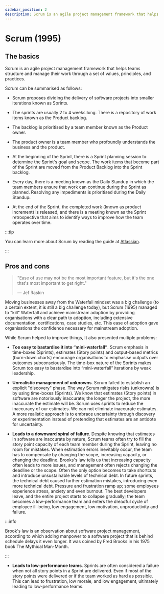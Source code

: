 ```yaml
---
sidebar_position: 2
description: Scrum is an agile project management framework that helps teams structure and manage their work through a set of values, principles, and practices.
---
```


# Scrum (1995)

## The basics

Scrum is an agile project management framework that helps teams structure and manage their work through a set of values, principles, and practices.

Scrum can be summarised as follows: 

- Scrum proposes dividing the delivery of software projects into smaller iterations known as Sprints. 

- The sprints are usually 2 to 4 weeks long. There is a repository of work items known as the Product backlog. 

- The backlog is prioritised by a team member known as the Product owner. 

- The product owner is a team member who profoundly understands the business and the product.

- At the beginning of the Sprint, there is a Sprint planning session to determine the Sprint's goal and scope. The work items that become part of the Sprint are moved from the Product Backlog into the Sprint backlog.  

- Every day, there is a meeting known as the Daily Standup in which the team members ensure that work can continue during the Sprint as planned. Resolving any impediments is prioritised during the Daily Standup.

- At the end of the Sprint, the completed work (known as product increment) is released, and there is a meeting known as the Sprint retrospective that aims to identify ways to improve how the team operates over time.

:::tip

You can learn more about Scrum by reading the guide at [Atlassian](https://www.atlassian.com/agile/scrum).

:::

## Pros and cons

> "Ease of use may not be the most important feature, but it's the one that's most important to get right."
>
> — Jef Raskin

Moving businesses away from the Waterfall mindset was a big challenge (to a certain extent, it is still a big challenge today), but Scrum (1995) managed to "kill" Waterfall and achieve mainstream adoption by providing organisations with a clear path to adoption, including extensive documentation, certifications, case studies, etc. This ease of adoption gave organisations the confidence necessary for mainstream adoption.

While Scrum helped to improve things, It also presented multiple problems:

- **Too easy to bastardise it into “mini-waterfall”**. Scrum emphasis in time-boxes (Sprints), estimates (Story points) and output-based metrics (burn-down charts) encourage organisations to emphasise outputs over outcomes subconsciously. The time-box nature of the Sprints makes Scrum too easy to bastardise into “mini-waterfall” iterations by weak leadership.

- **Unrealistic management of unknowns**. Scrum failed to establish an explicit "discovery" phase. The way Scrum mitigates risks (unknowns) is by using time-boxes (Sprints). We know that estimates (Story points) in software are notoriously inaccurate; the longer the project, the more inaccurate the estimate will be. Scrum uses sprints to reduce the inaccuracy of our estimates. We can not eliminate inaccurate estimates. A more realistic approach is to embrace uncertainty through discovery or experimentation instead of pretending that estimates are an antidote for uncertainty.

- **Leads to a downward spiral of failure**. Despite knowing that estimates in software are inaccurate by nature, Scrum teams often try to fill the story point capacity of each team member during the Sprint, leaving no room for mistakes. When estimation errors inevitably occur, the team has to compensate by changing the scope, increasing capacity, or changing the deadline. Brooks's law tells us that increasing capacity often leads to more issues, and management often rejects changing the deadline or the scope. Often the only option becomes to take shortcuts and introduce unsustainable levels of technical debt. In future sprints, the technical debt caused further estimation mistakes, introducing even more technical debt. Pressure and frustration ramp up; some employees experience stress, anxiety and even burnout. The best developers leave, and the entire project starts to collapse gradually; the team becomes a low-performance team and enters the dreadful cycle of employee ill-being, low engagement, low motivation, unproductivity and failure.

:::info

Brook's law is an observation about software project management, according to which adding manpower to a software project that is behind schedule delays it even longer. It was coined by Fred Brooks in his 1975 book The Mythical Man-Month.

::: 

- **Leads to low-performance teams**. Sprints are often considered a failure when not all story points in a Sprint are delivered. Even if most of the story points were delivered or if the team worked as hard as possible. This can lead to frustration, low morale, and low engagement, ultimately leading to low-performance teams.

